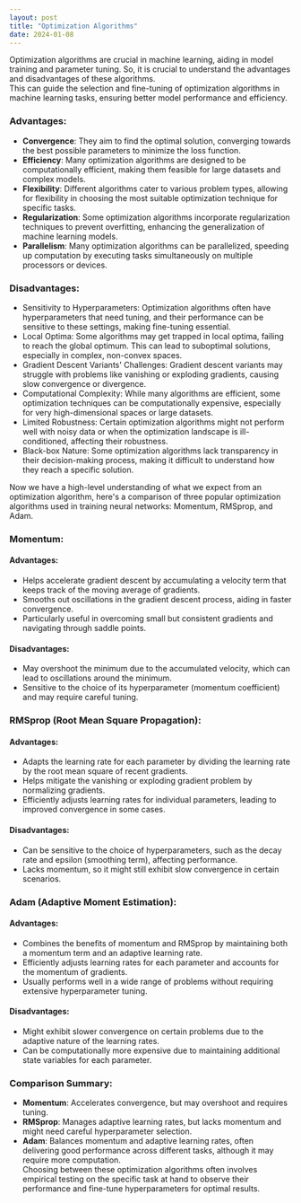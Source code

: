 ```yaml
---
layout: post
title: "Optimization Algorithms"
date: 2024-01-08
---
```



Optimization algorithms are crucial in machine learning, aiding in model training and parameter tuning. So, it is crucial to understand the advantages and disadvantages of these algorithms.  
This can guide the selection and fine-tuning of optimization algorithms in machine learning tasks, ensuring better model performance and efficiency.

### Advantages:
- **Convergence**: They aim to find the optimal solution, converging towards the best possible parameters to minimize the loss function.  
- **Efficiency**: Many optimization algorithms are designed to be computationally efficient, making them feasible for large datasets and complex models.  
- **Flexibility**: Different algorithms cater to various problem types, allowing for flexibility in choosing the most suitable optimization technique for specific tasks.  
- **Regularization**: Some optimization algorithms incorporate regularization techniques to prevent overfitting, enhancing the generalization of machine learning models.  
- **Parallelism**: Many optimization algorithms can be parallelized, speeding up computation by executing tasks simultaneously on multiple processors or devices.  

### Disadvantages:
- Sensitivity to Hyperparameters: Optimization algorithms often have hyperparameters that need tuning, and their performance can be sensitive to these settings, making fine-tuning essential.  
- Local Optima: Some algorithms may get trapped in local optima, failing to reach the global optimum. This can lead to suboptimal solutions, especially in complex, non-convex spaces.  
- Gradient Descent Variants' Challenges: Gradient descent variants may struggle with problems like vanishing or exploding gradients, causing slow convergence or divergence.  
- Computational Complexity: While many algorithms are efficient, some optimization techniques can be computationally expensive, especially for very high-dimensional spaces or large datasets.  
- Limited Robustness: Certain optimization algorithms might not perform well with noisy data or when the optimization landscape is ill-conditioned, affecting their robustness.  
- Black-box Nature: Some optimization algorithms lack transparency in their decision-making process, making it difficult to understand how they reach a specific solution.  

Now we have a high-level understanding of what we expect from an optimization algorithm, here's a comparison of three popular optimization algorithms used in training neural networks: Momentum, RMSprop, and Adam.  

### Momentum:
#### Advantages:
- Helps accelerate gradient descent by accumulating a velocity term that keeps track of the moving average of gradients.  
- Smooths out oscillations in the gradient descent process, aiding in faster convergence.  
- Particularly useful in overcoming small but consistent gradients and navigating through saddle points.  

#### Disadvantages:
- May overshoot the minimum due to the accumulated velocity, which can lead to oscillations around the minimum.  
- Sensitive to the choice of its hyperparameter (momentum coefficient) and may require careful tuning.  

### RMSprop (Root Mean Square Propagation):
#### Advantages:
- Adapts the learning rate for each parameter by dividing the learning rate by the root mean square of recent gradients.  
- Helps mitigate the vanishing or exploding gradient problem by normalizing gradients.  
- Efficiently adjusts learning rates for individual parameters, leading to improved convergence in some cases.  

#### Disadvantages:
- Can be sensitive to the choice of hyperparameters, such as the decay rate and epsilon (smoothing term), affecting performance.  
- Lacks momentum, so it might still exhibit slow convergence in certain scenarios.  

### Adam (Adaptive Moment Estimation):
#### Advantages:
- Combines the benefits of momentum and RMSprop by maintaining both a momentum term and an adaptive learning rate.  
- Efficiently adjusts learning rates for each parameter and accounts for the momentum of gradients.  
- Usually performs well in a wide range of problems without requiring extensive hyperparameter tuning.  

#### Disadvantages:
- Might exhibit slower convergence on certain problems due to the adaptive nature of the learning rates.  
- Can be computationally more expensive due to maintaining additional state variables for each parameter.  

### Comparison Summary:
- **Momentum**: Accelerates convergence, but may overshoot and requires tuning.  
- **RMSprop**: Manages adaptive learning rates, but lacks momentum and might need careful hyperparameter selection.  
- **Adam**: Balances momentum and adaptive learning rates, often delivering good performance across different tasks, although it may require more computation.  
Choosing between these optimization algorithms often involves empirical testing on the specific task at hand to observe their performance and fine-tune hyperparameters for optimal results.  



